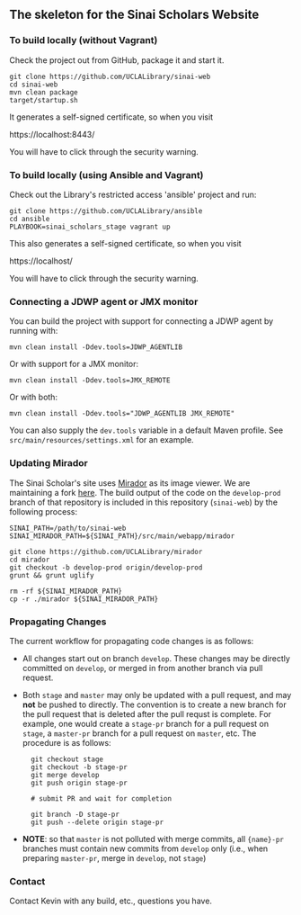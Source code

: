 ## The skeleton for the Sinai Scholars Website

### To build locally (without Vagrant)

Check the project out from GitHub, package it and start it.

    git clone https://github.com/UCLALibrary/sinai-web
    cd sinai-web
    mvn clean package
    target/startup.sh

It generates a self-signed certificate, so when you visit

https://localhost:8443/

You will have to click through the security warning.

### To build locally (using Ansible and Vagrant)

Check out the Library's restricted access 'ansible' project and run:

    git clone https://github.com/UCLALibrary/ansible
    cd ansible
    PLAYBOOK=sinai_scholars_stage vagrant up

This also generates a self-signed certificate, so when you visit

https://localhost/

You will have to click through the security warning.

### Connecting a JDWP agent or JMX monitor

You can build the project with support for connecting a JDWP agent by running with:

    mvn clean install -Ddev.tools=JDWP_AGENTLIB

Or with support for a JMX monitor:

    mvn clean install -Ddev.tools=JMX_REMOTE

Or with both:

    mvn clean install -Ddev.tools="JDWP_AGENTLIB JMX_REMOTE"

You can also supply the `dev.tools` variable in a default Maven profile. See `src/main/resources/settings.xml` for an example.

### Updating Mirador

The Sinai Scholar's site uses [Mirador](http://projectmirador.org/) as its image viewer. We are maintaining a fork [here](https://github.com/UCLALibrary/mirador). The build output of the code on the `develop-prod` branch of that repository is included in this repository (`sinai-web`) by the following process:

    SINAI_PATH=/path/to/sinai-web
    SINAI_MIRADOR_PATH=${SINAI_PATH}/src/main/webapp/mirador
    
    git clone https://github.com/UCLALibrary/mirador
    cd mirador
    git checkout -b develop-prod origin/develop-prod
    grunt && grunt uglify
    
    rm -rf ${SINAI_MIRADOR_PATH}
    cp -r ./mirador ${SINAI_MIRADOR_PATH}
    
### Propagating Changes

The current workflow for propagating code changes is as follows:
* All changes start out on branch `develop`. These changes may be directly committed on `develop`, or merged in from another branch via pull request.
* Both `stage` and `master` may only be updated with a pull request, and may **not** be pushed to directly. The convention is to create a new branch for the pull request that is deleted after the pull requst is complete. For example, one would create a `stage-pr` branch for a pull request on `stage`, a `master-pr` branch for a pull request on `master`, etc. The procedure is as follows:

        git checkout stage
        git checkout -b stage-pr
        git merge develop
        git push origin stage-pr
        
        # submit PR and wait for completion
        
        git branch -D stage-pr
        git push --delete origin stage-pr
        
* **NOTE**: so that `master` is not polluted with merge commits, all `{name}-pr` branches must contain new commits from `develop` only (i.e., when preparing `master-pr`, merge in `develop`, not `stage`)

### Contact

Contact Kevin with any build, etc., questions you have.
